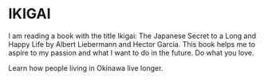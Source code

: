 # IKIGAI

I am reading a book with the title Ikigai: The Japanese Secret to a Long and Happy Life by Albert Liebermann and Hector Garcia. This book helps me to aspire to my passion and what I want to do in the future. Do what you love. 

Learn how people living in Okinawa live longer. 

